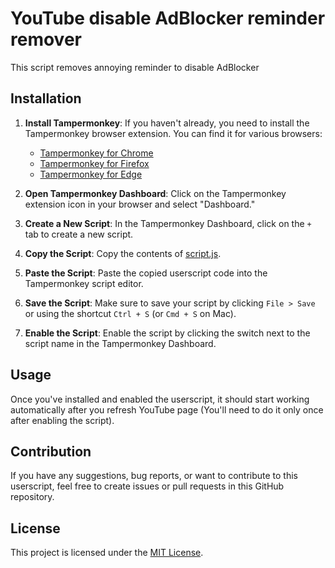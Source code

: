 # YouTube disable AdBlocker reminder remover
This script removes annoying reminder to disable AdBlocker

## Installation

1. **Install Tampermonkey**:
   If you haven't already, you need to install the Tampermonkey browser extension. You can find it for various browsers:
   - [Tampermonkey for Chrome](https://chrome.google.com/webstore/detail/tampermonkey/dhdgffkkebhmkfjojejmpbldmpobfkfo)
   - [Tampermonkey for Firefox](https://addons.mozilla.org/en-US/firefox/addon/tampermonkey/)
   - [Tampermonkey for Edge](https://microsoftedge.microsoft.com/addons/detail/tampermonkey/iikmkjmpaadaobahmlepeloendndfphd)

2. **Open Tampermonkey Dashboard**:
   Click on the Tampermonkey extension icon in your browser and select "Dashboard."

3. **Create a New Script**:
   In the Tampermonkey Dashboard, click on the `+` tab to create a new script.

4. **Copy the Script**:
   Copy the contents of [script.js](script.js).

5. **Paste the Script**:
   Paste the copied userscript code into the Tampermonkey script editor.

6. **Save the Script**:
   Make sure to save your script by clicking `File > Save` or using the shortcut `Ctrl + S` (or `Cmd + S` on Mac).

7. **Enable the Script**:
   Enable the script by clicking the switch next to the script name in the Tampermonkey Dashboard.

## Usage

Once you've installed and enabled the userscript, it should start working automatically after you refresh YouTube page (You'll need to do it only once after enabling the script).

## Contribution

If you have any suggestions, bug reports, or want to contribute to this userscript, feel free to create issues or pull requests in this GitHub repository.

## License

This project is licensed under the [MIT License](LICENSE).
